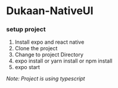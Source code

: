 # Dukaan-NativeUI

### setup project
1. Install expo and react native
2. Clone the project
3. Change to project Directory
4. expo install or yarn install or npm install
5. expo start

*Note: Project is using typescript*
